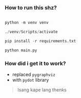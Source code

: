 ### How to run this shz?

```python

python -m venv venv

./venv/Scripts/activate

pip install -r requirements.txt

python main.py

```


### How did i get it to work?

- replaced `pygraphviz`
- with `pydot` library


> Isang kape lang thenks